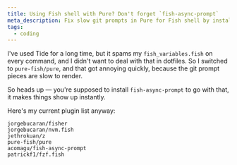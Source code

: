 ```yaml
---
title: Using Fish shell with Pure? Don't forget `fish-async-prompt`
meta_description: Fix slow git prompts in Pure for Fish shell by installing fish-async-prompt - makes your terminal prompt render instantly instead of lagging
tags:
  - coding
---
```


I've used Tide for a long time, but it spams my `fish_variables.fish` on every command, and I didn't want to deal with that in dotfiles. So I switched to `pure-fish/pure`, and that got annoying quickly, because the git prompt pieces are slow to render.

So heads up — you're supposed to install `fish-async-prompt` to go with that, it makes things show up instantly.

Here's my current plugin list anyway:

```shell
jorgebucaran/fisher
jorgebucaran/nvm.fish
jethrokuan/z
pure-fish/pure
acomagu/fish-async-prompt
patrickf1/fzf.fish
```
